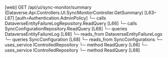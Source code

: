 [web] GET /api/ui/sync-monitor/summary  (Dataverse.Api.Controllers.UI.SyncMonitorController.GetSummary)  [L63–L87] [auth=Authentication.AdminPolicy]
  └─ calls DataverseEntityFailureLogRepository.ReadQuery [L66]
  └─ calls SyncConfigurationRepository.ReadQuery [L68]
  └─ queries DataverseEntityFailureLog [L66]
    └─ reads_from DataverseEntityFailureLogs
  └─ queries SyncConfiguration [L68]
    └─ reads_from SyncConfigurations
  └─ uses_service IControlledRepository<DataverseEntityFailureLog>
    └─ method ReadQuery [L66]
  └─ uses_service IControlledRepository<SyncConfiguration>
    └─ method ReadQuery [L68]

